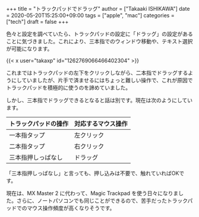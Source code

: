 +++
title = "トラックパッドでドラッグ"
author = ["Takaaki ISHIKAWA"]
date = 2020-05-20T15:25:00+09:00
tags = ["apple", "mac"]
categories = ["tech"]
draft = false
+++

色々と設定を調べていたら、トラックパッドの設定に「ドラッグ」の設定があることに気づきました。これにより、三本指でのウィンドウ移動や、テキスト選択が可能になります。  

{{< x user="takaxp" id="1262769066466402304" >}}  

これまではトラックパッドの左下をクリックしながら、二本指でドラッグするようにしていましたが、片手で済ませるにはちょっと難しい操作で、これが原因でトラックパッドを積極的に使うのを諦めていました。  

しかし、三本指でドラッグできるとなると話は別です。現在は次のようにしています。  

| トラックパッドの操作 | 対応するマウス操作 |
|------------|-----------|
| 一本指タップ | 左クリック |
| 二本指タップ | 右クリック |
| 三本指押しっぱなし | ドラッグ  |

「三本指押しっぱなし」と言っても、押し込みは不要で、触れていればOKです。  

現在は、MX Master 2 に代わって、Magic Trackpad を使う日々になりました。さらに、ノートパソコンでも同じことができるので、苦手だったトラックパッドでのマウス操作頻度が高くなりそうです。
